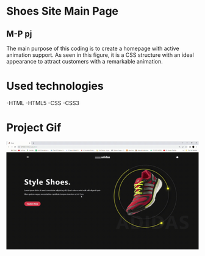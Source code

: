 <h1>Shoes Site Main Page</h1>

<h2>M-P pj</h2>

The main purpose of this coding is to create a homepage with active animation support. As seen in this figure, it is a CSS structure with an ideal appearance to attract customers with a remarkable animation.



<h1>Used technologies</h1>

-HTML
-HTML5
-CSS
-CSS3

<h1>Project Gif</h1>

<img src="ShoesG.gif" alt="">

